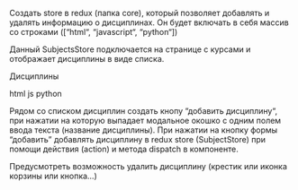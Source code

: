 Создать store в redux (папка core), который позволяет добавлять и удалять информацию о дисциплинах. Он будет включать в себя массив со строками ([“html“, “javascript“, “python“])

Данный SubjectsStore подключается на странице с курсами и отображает дисциплины в виде списка.

Дисциплины

html
js
python
‌

Рядом со списком дисциплин создать кнопу “добавить дисциплину“, при нажатии на которую выпадает модальное окошко с одним полем ввода текста (название дисциплины). При нажатии на кнопку формы “добавить” добавлять дисциплину в redux store (SubjectStore) при помощи действия (action) и метода dispatch в компоненте.

Предусмотреть возможность удалить дисциплину (крестик или иконка корзины или кнопка…)